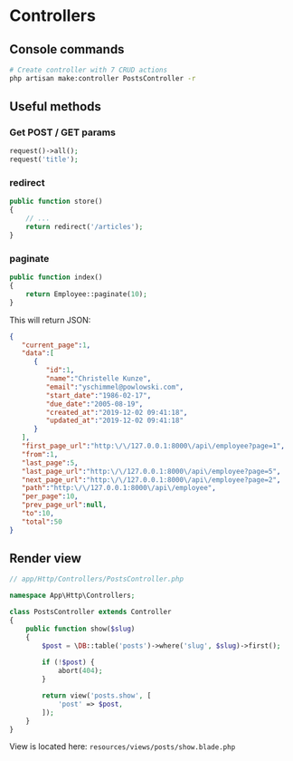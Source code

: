# Controllers

## Console commands

```bash
# Create controller with 7 CRUD actions
php artisan make:controller PostsController -r
```

## Useful methods

### Get POST / GET params

```php
request()->all();
request('title');
```

### redirect

```php
public function store()
{
    // ...
    return redirect('/articles');
}
```

### paginate

```php
public function index()
{
    return Employee::paginate(10);
}
```
This will return JSON:

```json
{
   "current_page":1,
   "data":[
      {
         "id":1,
         "name":"Christelle Kunze",
         "email":"yschimmel@powlowski.com",
         "start_date":"1986-02-17",
         "due_date":"2005-08-19",
         "created_at":"2019-12-02 09:41:18",
         "updated_at":"2019-12-02 09:41:18"
      }
   ],
   "first_page_url":"http:\/\/127.0.0.1:8000\/api\/employee?page=1",
   "from":1,
   "last_page":5,
   "last_page_url":"http:\/\/127.0.0.1:8000\/api\/employee?page=5",
   "next_page_url":"http:\/\/127.0.0.1:8000\/api\/employee?page=2",
   "path":"http:\/\/127.0.0.1:8000\/api\/employee",
   "per_page":10,
   "prev_page_url":null,
   "to":10,
   "total":50
}
```

## Render view

```php
// app/Http/Controllers/PostsController.php

namespace App\Http\Controllers;

class PostsController extends Controller
{
    public function show($slug)
    {
        $post = \DB::table('posts')->where('slug', $slug)->first();
        
        if (!$post) {
            abort(404);
        }

        return view('posts.show', [
            'post' => $post,
        ]);
    }
}
```
View is located here: `resources/views/posts/show.blade.php`
